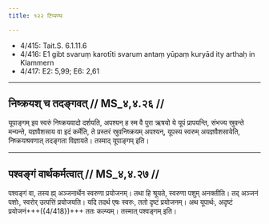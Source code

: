 ```yaml
---
title: १२२ टिप्पण्यः

---
```

- 4/415: Tait.S. 6.1.11.6
- 4/416: E1 gibt svaruṃ karotīti svarum antaṃ yūpaṃ kuryād ity arthaḥ in Klammern
- 4/417: E2: 5,99; E6: 2,61

____________________________________________


## निष्क्रयश् च तदङ्गवत् // MS_४,४.२६ //

यूपाङ्गम् इव स्वरुं निष्क्रयवादो दर्शयति, अपश्यन् ह स्म वै पुरा ऋषयो ये यूपं प्रापयन्ति, संभज्य स्रुवन्ते मन्यन्ते, यज्ञवैशसाय वा इदं कर्मेति, ते प्रस्तरं स्रुवनिष्क्रयम् अपश्यन्, यूपस्य स्वरुम् अयज्ञवैशसायेति, निष्क्रयश्रवणात् तदङ्गता विज्ञायते। तस्माद् यूपाङ्गम् इति।


____________________________________________


## पश्वङ्गं वार्थकर्मत्वात् // MS_४,४.२७ //

पश्वङ्गं वा, तस्य ह्य् अञ्जनार्थेन स्वरुणा प्रयोजनम्। तथा हि श्रूयते, स्वरुणा पशुम् अनक्तीति। तद् अञ्जनं पशोः, स्वरोर् उत्पत्तिं प्रयोजयति। यदि तदर्थ एषः स्वरुः, ततो दृष्टं प्रयोजनम्। अथ यूपार्थः, अदृष्टं प्रयोजनं+++({4/418})+++ ततः कल्प्यम्। तस्मात् पश्वङ्गम् इति।
